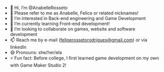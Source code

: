 - 👋 Hi, I’m @AnabelleRosseto
- 👤 Please refer to me as Anabelle, Felice or related nicknames!
- 👀 I’m interested in Back-end engineering and Game Development
- 🌱 I’m currently learning Front-end development!
- 💞️ I’m looking to collaborate on games, website and software development
- 📫 Reach me by e-mail (feliperossetorodrigues@gmail.com) or via linkedIn
- 😄 Pronouns: she/her/ela
- ⚡ Fun fact: Before college, I first learned game development on my own with Game Maker Studio 2!

<!---
FelipeRosseto/FelipeRosseto is a ✨ special ✨ repository because its `README.md` (this file) appears on your GitHub profile.
You can click the Preview link to take a look at your changes.
--->
